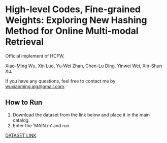 # High-level Codes, Fine-grained Weights: Exploring New Hashing Method for Online Multi-modal Retrieval
Official implement of HCFW. 

Xiao-Ming Wu, Xin Luo, Yu-Wei Zhan, Chen-Lu Ding, Yinwei Wei, Xin-Shun Xu.

If you have any questions, feel free to contact me by wuxiaoming.alg@gmail.com.

## How to Run

1. Download the dataset from the link below and place it in the main catalog.
2. Enter the ‘MAIN.m’ and run.

[DATASET LINK](https://drive.google.com/drive/folders/1swYK3of2Xp1sGrGRVmGgPaphVmNd9pCl?usp=sharing)
